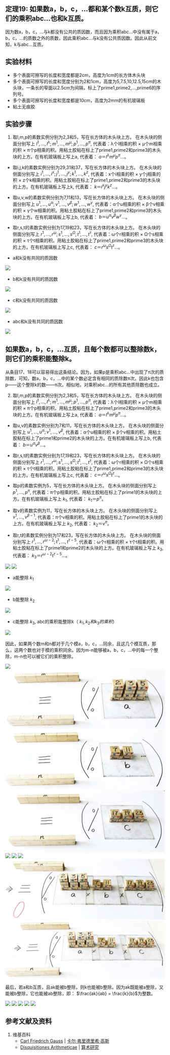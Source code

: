 ## 定理19: 如果数a，b，c，…都和某个数k互质，则它们的乘积abc…也和k互质。

因为数a，b，c，…与k都没有公共的质因数，而且因为乘积abc…中没有属于a，b，c，…的质数之外的质数，因此乘积abc…与k没有公共质因数。因此从前文知，k与abc…互质。

## 实验材料

- 多个表面可擦写的长度和宽度都是2cm，高度为1cm的长方体木头块
- 多个表面可擦写的长度和宽度分别为2和1cm，高度为5,7.5,10,12.5,15cm的木头块，一条长的窄面以2.5cm为间隔，标上了prime1,prime2,...,prime6的序列号。
- 多个表面可擦写的长度和宽度都是10cm，高度为2mm的有机玻璃板
- 粘土无痕胶

## 实验步骤

1. 取l,m,p的素数实例分别为2,3和5，写在长方体的木头块上方。
在木头块的侧面分别写上 $l^1,...,l^λ; m^1,...,m^μ; p^1,...,p^π$,
代表着：λ个l相乘的积 × μ个m相乘的积 × π个p相乘的积。用粘土胶粘在标上了prime1,prime2和prime3的木头块的上方。在有机玻璃板上写上a, 代表着： $a＝l^{λ}m^{μ}p^{π}…$。

- 取i,j,k的素数实例分别为29,31和37，写在长方体的木头块上方。
在木头块的侧面分别写上 $i^1,...,i^x; j^1,...,j^y; k^1,...,k^z$,
代表着：x个i相乘的积 × y个j相乘的积 × z个k相乘的积。用粘土胶粘在标上了prime1,prime2和prime3的木头块的上方。在有机玻璃板上写上k, 代表着： $k＝i^{x}j^{y}k^{z}…$。

- 取u,v,w的素数实例分别为7,11和13，写在长方体的木头块上方。
在木头块的侧面分别写上 $u^1,...,u^α; v^1,...,v^β; w^1,...,w^γ$,
代表着：α个u相乘的积 × β个v相乘的积 × γ个w相乘的积。用粘土胶粘在标上了prime1,prime2和prime3的木头块的上方。在有机玻璃板上写上b, 代表着： $b＝u^{α}v^{β}w^{γ}…$。

- 取r,s,t的素数实例分别为17,19和23，写在长方体的木头块上方。
在木头块的侧面分别写上 $r^1,...,r^ω; s^1,...,s^Ω; t^1,...,t^τ$,
代表着：ω个r相乘的积 × Ω个s相乘的积 × τ个t相乘的积。用粘土胶粘在标上了prime1,prime2和prime3的木头块的上方。在有机玻璃板上写上c, 代表着： $c＝r^{ω}s^{Ω}t^{τ}…$。

- a和k没有共同的质因数

![](/images/数论/高斯的算术研究中典型的推演实验/章2/定理19/19-1.jpg)

- b和k没有共同的质因数

![](/images/数论/高斯的算术研究中典型的推演实验/章2/定理19/19-2.jpg)

- c和k没有共同的质因数

![](/images/数论/高斯的算术研究中典型的推演实验/章2/定理19/19-3.jpg)

- abc和k没有共同的质因数

![](/images/数论/高斯的算术研究中典型的推演实验/章2/定理19/19-4.jpg)

## 如果数a，b，c，…互质，且每个数都可以整除数k，则它们的乘积能整除k。

从条目17、18可以容易得出这条结论。因为，如果p是乘积abc…中出现了π次的质除数，可知，数a，b，c，…中的某个数必定含有相同的质除数π次。因此k也包含p——这个整除k的数——π次。相似地，对乘积abc…的所有其他质除数也成立。

2. 取l,m,p的素数实例分别为2,3和5，写在长方体的木头块上方。
在木头块的侧面分别写上 $l^1,...,l^λ; m^1,...,m^μ; p^1,...,p^π$,
代表着：λ个l相乘的积 × μ个m相乘的积 × π个p相乘的积。用粘土胶粘在标上了prime1,prime2和prime3的木头块的上方。在有机玻璃板上写上a, 代表着： $a＝l^{λ}m^{μ}p^{π}…$。

- 取u,v的素数实例分别为7和11，写在长方体的木头块上方。
在木头块的侧面分别写上 $u^1,...,u^α; v^1,...,v^β$,
代表着：α个u相乘的积 × β个v相乘的积。用粘土胶粘在标上了prime1和prime2的木头块的上方。在有机玻璃板上写上b, 代表着： $b＝u^{α}v^{β}…$。

- 取r,s,t的素数实例分别为17,19和23，写在长方体的木头块上方。
在木头块的侧面分别写上 $r^1,...,r^ω; s^1,...,s^Ω; t^1,...,t^τ$,
代表着：ω个r相乘的积 × Ω个s相乘的积 × τ个t相乘的积。用粘土胶粘在标上了prime1,prime2和prime3的木头块的上方。在有机玻璃板上写上c, 代表着： $c＝r^{ω}s^{Ω}t^{τ}…$。

- 取p的素数实例为5，写在长方体的木头块上方。
在木头块的侧面分别写上 $p^1,...,p^π$,
代表着：π个p相乘的积。用粘土胶粘在标上了prime1的木头块的上方。在有机玻璃板上写上 $k_1$, 代表着： $k_1＝p^{π}$。

- 取v的素数实例为11，写在长方体的木头块上方。
在木头块的侧面分别写上 $v^1,...,v^{β-1}$,
代表着：π个v相乘的积。用粘土胶粘在标上了prime1的木头块的上方。在有机玻璃板上写上 $k_2$, 代表着： $k_2＝v^{π}$。

- 取r,t的素数实例分别为17和23，写在长方体的木头块上方。
在木头块的侧面分别写上 $r^1,...,r^{ω-2}; t^1,...,t^{τ-5}$,
代表着：ω个r相乘的积 × τ个t相乘的积。用粘土胶粘在标上了prime1和prime2的木头块的上方。在有机玻璃板上写上 $k_3$, 代表着： $k_3＝r^{ω-2}t^{τ-5}…$。

![](/images/数论/高斯的算术研究中典型的推演实验/章2/定理19/19-5.jpg)
![](/images/数论/高斯的算术研究中典型的推演实验/章2/定理19/19-6.jpg)

- a能整除 $k_1$

![](/images/数论/高斯的算术研究中典型的推演实验/章2/定理19/19-7.jpg)

- b能整除 $k_2$

![](/images/数论/高斯的算术研究中典型的推演实验/章2/定理19/19-8.jpg)

- c能整除 $k_3$, abc的乘积能整除k（ $k_1, k_2和k_3的乘积$）

![](/images/数论/高斯的算术研究中典型的推演实验/章2/定理19/19-9.jpg)

因此，如果两个数m和n都对于几个模a，b，c，…同余，且这几个模互质，那么，这两个数也对于模的乘积同余。因为m-n能够被a，b，c，…中的每一个整除，m-n也可以被它们的乘积整除。

![](/images/数论/高斯的算术研究中典型的推演实验/章2/定理19/19-10.jpg)
![](/images/数论/高斯的算术研究中典型的推演实验/章2/定理19/19-11.jpg)
![](/images/数论/高斯的算术研究中典型的推演实验/章2/定理19/19-12.jpg)
![](/images/数论/高斯的算术研究中典型的推演实验/章2/定理19/19-13.jpg)
![](/images/数论/高斯的算术研究中典型的推演实验/章2/定理19/19-14.jpg)
![](/images/数论/高斯的算术研究中典型的推演实验/章2/定理19/19-15.jpg)
![](/images/数论/高斯的算术研究中典型的推演实验/章2/定理19/19-16.jpg)
![](/images/数论/高斯的算术研究中典型的推演实验/章2/定理19/19-17.jpg)
![](/images/数论/高斯的算术研究中典型的推演实验/章2/定理19/19-18.jpg)

最后，若a和b互质，且ak能被b整除，则k也能被b整除。因为ak既能被a整除，又能被b整除，它也能被ab整除，即： $\frac{ak}{ab} = \frac{k}{b}$为整数。

![](/images/数论/高斯的算术研究中典型的推演实验/章2/定理19/19-19.jpg)
![](/images/数论/高斯的算术研究中典型的推演实验/章2/定理19/19-20.jpg)
![](/images/数论/高斯的算术研究中典型的推演实验/章2/定理19/19-21.jpg)
![](/images/数论/高斯的算术研究中典型的推演实验/章2/定理19/19-22.jpg)
![](/images/数论/高斯的算术研究中典型的推演实验/章2/定理19/19-23.jpg)

## 参考文献及资料

1. 维基百科
	- [Carl Friedrich Gauss](https://en.wikipedia.org/wiki/Carl_Friedrich_Gauss) | [卡尔·弗里德里希·高斯](https://zh.wikipedia.org/wiki/%E5%8D%A1%E7%88%BE%C2%B7%E5%BC%97%E9%87%8C%E5%BE%B7%E9%87%8C%E5%B8%8C%C2%B7%E9%AB%98%E6%96%AF) 
	- [Disquisitiones Arithmeticae](https://en.wikipedia.org/wiki/Disquisitiones_Arithmeticae) | [算术研究](https://zh.wikipedia.org/wiki/算术研究) 



